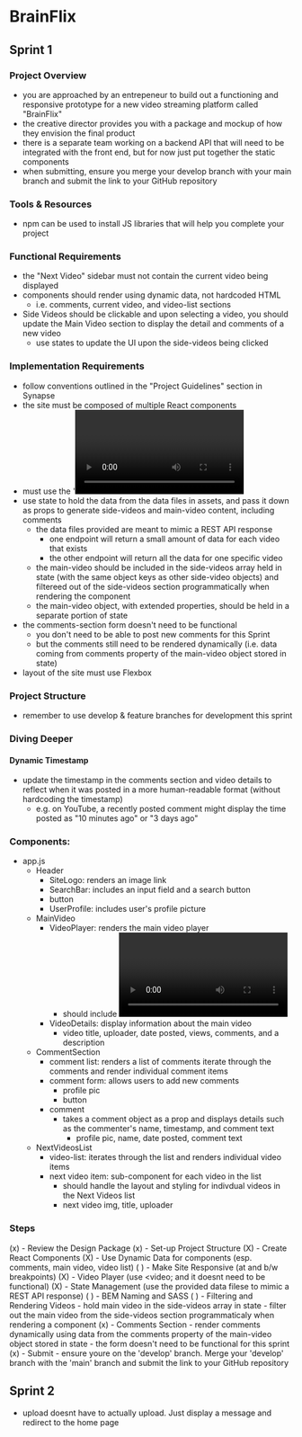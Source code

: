 # BrainFlix

## Sprint 1

### Project Overview

- you are approached by an entrepeneur to build out a functioning and responsive prototype for a new video streaming platform called "BrainFlix"
- the creative director provides you with a package and mockup of how they envision the final product
- there is a separate team working on a backend API that will need to be integrated with the front end, but for now just put together the static components
- when submitting, ensure you merge your develop branch with your main branch and submit the link to your GitHub repository

### Tools & Resources

- npm can be used to install JS libraries that will help you complete your project

### Functional Requirements

- the "Next Video" sidebar must not contain the current video being displayed
- components should render using dynamic data, not hardcoded HTML
    - i.e. comments, current video, and video-list sections
- Side Videos should be clickable and upon selecting a video, you should update the Main Video section to display the detail and comments of a new video
    - use states to update the UI upon the side-videos being clicked

### Implementation Requirements

- follow conventions outlined in the "Project Guidelines" section in Synapse
- the site must be composed of multiple React components
- must use the '<video>' tag for the video player
    - it won't be functional for this sprint. All visual elements of the video player must simply exist on the deliverable without functionality
    - use the poster attribute to have the video player resemble the mockup
    - video controls should be the default <video> controls with default styling (we will re-style them in a later sprint)
- use state to hold the data from the data files in assets, and pass it down as props to generate side-videos and main-video content, including comments
    - the data files provided are meant to mimic a REST API response
        - one endpoint will return a small amount of data for each video that exists
        - the other endpoint will return all the data for one specific video
    - the main-video should be included in the side-videos array held in state (with the same object keys as other side-video objects) and filtereed out of the side-videos section programmatically when rendering the component
    - the main-video object, with extended properties, should be held in a separate portion of state
- the comments-section form doesn't need to be functional
    - you don't need to be able to post new comments for this Sprint
    - but the comments still need to be rendered dynamically (i.e. data coming from comments property of the main-video object stored in state)
- layout of the site must use Flexbox

### Project Structure

- remember to use develop & feature branches for development this sprint

### Diving Deeper

#### Dynamic Timestamp

- update the timestamp in the comments section and video details to reflect when it was posted in a more human-readable format (without hardcoding the timestamp)
    - e.g. on YouTube, a recently posted comment might display the time posted as "10 minutes ago" or "3 days ago"

### Components:
- app.js
    - Header
        - SiteLogo: renders an image link
        - SearchBar: includes an input field and a search button
        - button
        - UserProfile: includes user's profile picture
    - MainVideo
        - VideoPlayer: renders the main video player
            - should include <video> and handle any video-related functionality
        - VideoDetails: display information about the main video
            - video title, uploader, date posted, views, comments, and a description
    - CommentSection
        - comment list: renders a list of comments
            iterate through the comments and render individual comment items
        - comment form: allows users to add new comments
            - profile pic
            - button
        - comment
            - takes a comment object as a prop and displays details such as the commenter's name, timestamp, and comment text
                - profile pic, name, date posted, comment text
    - NextVideosList
        - video-list: iterates through the list and renders individual video items 
        - next video item: sub-component for each video in the list
            - should handle the layout and styling for indivdual videos in the Next Videos list
            - next video img, title, uploader

### Steps

(x) - Review the Design Package
(x) - Set-up Project Structure
(X) - Create React Components
(X) - Use Dynamic Data for components (esp. comments, main video, video list)
( ) - Make Site Responsive (at and b/w breakpoints)
(X) - Video Player (use <video; and it doesnt need to be functional)
(X) - State Management (use the provided data filese to mimic a REST API response)
( ) - BEM Naming and SASS
( ) - Filtering and Rendering Videos
        - hold main video in the side-videos array in state
        - filter out the main video from the side-videos section programmaticaly
        when rendering a component
(x) - Comments Section
        - render comments dynamically using data from the comments property of the main-video object stored in state
        - the form doesn't need to be functional for this sprint
(x) - Submit
        - ensure youre on the 'develop' branch. Merge your 'develop' branch with the 'main' branch and submit the link to your GitHub repository


## Sprint 2

- upload doesnt have to actually upload. Just display a message and redirect to the home page